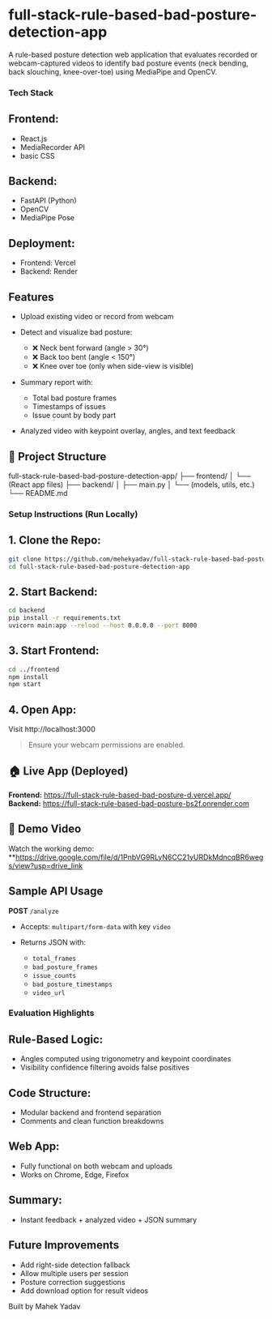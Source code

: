 # full-stack-rule-based-bad-posture-detection-app

A rule-based posture detection web application that evaluates recorded or webcam-captured videos to identify bad posture events (neck bending, back slouching, knee-over-toe) using MediaPipe and OpenCV.

### Tech Stack

## Frontend:

* React.js
* MediaRecorder API
* basic CSS

## Backend:

* FastAPI (Python)
* OpenCV
* MediaPipe Pose

## Deployment:

* Frontend: Vercel
* Backend: Render

## Features

* Upload existing video or record from webcam
* Detect and visualize bad posture:

  * ❌ Neck bent forward (angle > 30°)
  * ❌ Back too bent (angle < 150°)
  * ❌ Knee over toe (only when side-view is visible)
* Summary report with:

  * Total bad posture frames
  * Timestamps of issues
  * Issue count by body part
* Analyzed video with keypoint overlay, angles, and text feedback

## 📁 Project Structure

full-stack-rule-based-bad-posture-detection-app/
├── frontend/
│   └── (React app files)
├── backend/
│   ├── main.py
│   └── (models, utils, etc.)
└── README.md

### Setup Instructions (Run Locally)

## 1. Clone the Repo:

```bash
git clone https://github.com/mehekyadav/full-stack-rule-based-bad-posture-detection-app.git
cd full-stack-rule-based-bad-posture-detection-app
```

## 2. Start Backend:

```bash
cd backend
pip install -r requirements.txt
uvicorn main:app --reload --host 0.0.0.0 --port 8000
```

## 3. Start Frontend:

```bash
cd ../frontend
npm install
npm start
```

## 4. Open App:

Visit http://localhost:3000
> Ensure your webcam permissions are enabled.

## 🏠 Live App (Deployed)

**Frontend:** https://full-stack-rule-based-bad-posture-d.vercel.app/
**Backend:** https://full-stack-rule-based-bad-posture-bs2f.onrender.com

## 🎥 Demo Video
Watch the working demo:
**https://drive.google.com/file/d/1PnbVG9RLyN6CC21yURDkMdncqBR6wegs/view?usp=drive_link


## Sample API Usage

**POST** `/analyze`

* Accepts: `multipart/form-data` with key `video`
* Returns JSON with:

  * `total_frames`
  * `bad_posture_frames`
  * `issue_counts`
  * `bad_posture_timestamps`
  * `video_url`

### Evaluation Highlights

## Rule-Based Logic:

* Angles computed using trigonometry and keypoint coordinates
* Visibility confidence filtering avoids false positives

## Code Structure:

* Modular backend and frontend separation
* Comments and clean function breakdowns

## Web App:

* Fully functional on both webcam and uploads
* Works on Chrome, Edge, Firefox

## Summary:

* Instant feedback + analyzed video + JSON summary

## Future Improvements

* Add right-side detection fallback
* Allow multiple users per session
* Posture correction suggestions
* Add download option for result videos

Built by Mahek Yadav
